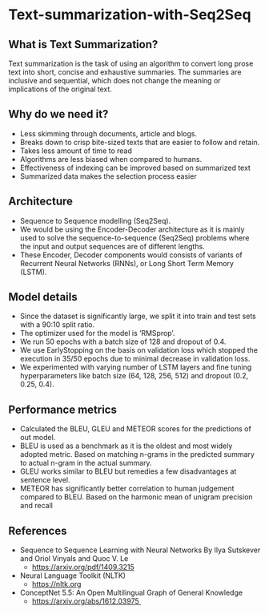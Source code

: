 # Text-summarization-with-Seq2Seq

## What is Text Summarization?
Text summarization is the task of using an algorithm  to convert long prose text into short, concise and exhaustive summaries.
The summaries are inclusive and sequential, which does not change the  meaning or implications of the original text.

## Why do we need it?
* Less skimming through documents, article and blogs.
* Breaks down to crisp bite-sized texts that are easier to follow and retain.
* Takes less amount of time to read
* Algorithms are less biased when compared to humans.
* Effectiveness of indexing can be improved based on summarized text
* Summarized data makes the selection process easier

## Architecture
* Sequence to Sequence modelling (Seq2Seq). 
* We would be using the Encoder-Decoder architecture as it is mainly used to solve the sequence-to-sequence (Seq2Seq) problems where the input and output sequences are of different lengths.
* These Encoder, Decoder components would consists of variants of Recurrent Neural Networks (RNNs), or Long Short Term Memory (LSTM).

## Model details
* Since the dataset is significantly large, we split it into train and test sets with a 90:10 split ratio.
* The optimizer used for the model is ‘RMSprop’.
* We run 50 epochs with a batch size of 128 and dropout of 0.4.
* We use EarlyStopping on the basis on validation loss which stopped the execution in 35/50 epochs due to minimal decrease in validation loss.
* We experimented with varying number of LSTM layers and fine tuning hyperparameters like batch size (64, 128, 256, 512) and dropout (0.2, 0.25, 0.4).

## Performance metrics
* Calculated the BLEU, GLEU and METEOR scores for the predictions of out model.
* BLEU is used as a benchmark as it is the oldest and most widely adopted metric. Based on matching n-grams in the predicted summary to actual n-gram in the actual summary.
* GLEU works similar to BLEU but remedies a few disadvantages at sentence level.
* METEOR has significantly better correlation to human judgement compared to BLEU. Based on the harmonic mean of unigram precision and recall

## References
* Sequence to Sequence Learning with Neural Networks By Ilya Sutskever and Oriol Vinyals and Quoc V. Le
  * https://arxiv.org/pdf/1409.3215
* Neural Language Toolkit (NLTK)
  * https://nltk.org
* ConceptNet 5.5: An Open Multilingual Graph of General Knowledge
  * https://arxiv.org/abs/1612.03975 
